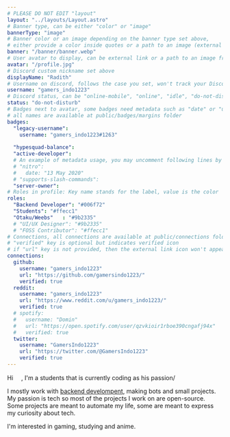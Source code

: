 ```yaml
---
# PLEASE DO NOT EDIT "layout"
layout: "../layouts/Layout.astro"
# Banner type, can be either "color" or "image"
bannerType: "image"
# Banner color or an image depending on the banner type set above,
# either provide a color inside quotes or a path to an image (external links are supported)
banner: "/banner/banner.webp"
# User avatar to display, can be external link or a path to an image from public folder
avatar: "/profile.jpg"
# Discord custom nickname set above
displayName: "Radith"
# Username on discord, follows the case you set, won't track your Discord account e.g. "Domin#2874" or "dominnya"
username: "gamers_indo1223"
# Discord status, can be "online-mobile", "online", "idle", "do-not-disturb", "invisible" or "streaming"
status: "do-not-disturb"
# Badges next to avatar, some badges need metadata such as "date" or "username"
# all names are available at public/badges/margins folder
badges:
  "legacy-username":
    username: "gamers_indo1223#1263"
  
  "hypesquad-balance":
  "active-developer":
  # An example of metadata usage, you may uncomment following lines by removing "#":
  # "nitro":
  #   date: "13 May 2020"
  # "supports-slash-commands":
  "server-owner": 
# Roles in profile: Key name stands for the label, value is the color
roles:
  "Backend Developer": "#006f72"
  "Students": "#ffecc1"
  "Otaku/Weebs"   : "#9b2335"
  # "UI/UX Designer": "#9b2335"
  # "FOSS Contributor": "#ffecc1"
# Connections, all connections are available at public/connections folder
# "verified" key is optional but indicates verified icon
# if "url" key is not provided, then the external link icon won't appear
connections:
  github:
    username: "gamers_indo1223"
    url: "https://github.com/gamersindo1223/"
    verified: true
  reddit:
    username: "gamers_indo1223"
    url: "https://www.reddit.com/u/gamers_indo1223/"
    verified: true
  # spotify:
  #   username: "Domin"
  #   url: "https://open.spotify.com/user/qzvkioir1rboe390cngafj94x"
  #   verified: true
  twitter:
    username: "GamersIndo1223"
    url: "https://twitter.com/@GamersIndo1223"
    verified: true
---
```


<!-- Your About Me section -->
Hi <Image src="/wave.gif" width="15" height="15"><Image>, I'm a students that is currently coding as his passion/

I mostly work with [backend develompent](https://github.com/gamersindo1223), making bots and small projects. My passion is tech so most of the projects I work on are open-source. Some projects are meant to automate my life, some are meant to express my curiosity about tech.

I'm interested in gaming, studying and anime.
